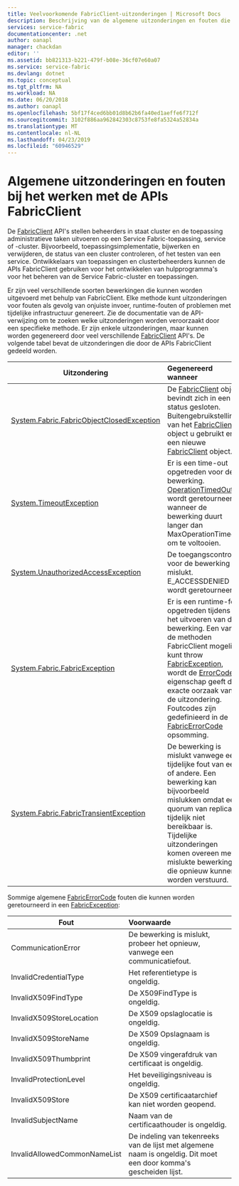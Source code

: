 ```yaml
---
title: Veelvoorkomende FabricClient-uitzonderingen | Microsoft Docs
description: Beschrijving van de algemene uitzonderingen en fouten die door de APIs FabricClient kunnen worden gegenereerd tijdens het uitvoeren van de toepassing en cluster-beheerbewerkingen.
services: service-fabric
documentationcenter: .net
author: oanapl
manager: chackdan
editor: ''
ms.assetid: bb821313-b221-479f-b08e-36cf07e60a07
ms.service: service-fabric
ms.devlang: dotnet
ms.topic: conceptual
ms.tgt_pltfrm: NA
ms.workload: NA
ms.date: 06/20/2018
ms.author: oanapl
ms.openlocfilehash: 5bf17f4ced6bb01d8b62b6fa40ed1aeffe6f712f
ms.sourcegitcommit: 3102f886aa962842303c8753fe8fa5324a52834a
ms.translationtype: MT
ms.contentlocale: nl-NL
ms.lasthandoff: 04/23/2019
ms.locfileid: "60946529"
---
```

# <a name="common-exceptions-and-errors-when-working-with-the-fabricclient-apis"></a>Algemene uitzonderingen en fouten bij het werken met de APIs FabricClient
De [FabricClient](https://docs.microsoft.com/dotnet/api/system.fabric.fabricclient) API's stellen beheerders in staat cluster en de toepassing administratieve taken uitvoeren op een Service Fabric-toepassing, service of -cluster. Bijvoorbeeld, toepassingsimplementatie, bijwerken en verwijderen, de status van een cluster controleren, of het testen van een service. Ontwikkelaars van toepassingen en clusterbeheerders kunnen de APIs FabricClient gebruiken voor het ontwikkelen van hulpprogramma's voor het beheren van de Service Fabric-cluster en toepassingen.

Er zijn veel verschillende soorten bewerkingen die kunnen worden uitgevoerd met behulp van FabricClient.  Elke methode kunt uitzonderingen voor fouten als gevolg van onjuiste invoer, runtime-fouten of problemen met tijdelijke infrastructuur genereert.  Zie de documentatie van de API-verwijzing om te zoeken welke uitzonderingen worden veroorzaakt door een specifieke methode. Er zijn enkele uitzonderingen, maar kunnen worden gegenereerd door veel verschillende [FabricClient](https://docs.microsoft.com/dotnet/api/system.fabric.fabricclient) API's. De volgende tabel bevat de uitzonderingen die door de APIs FabricClient gedeeld worden.

| Uitzondering | Gegenereerd wanneer |
| --- |:--- |
| [System.Fabric.FabricObjectClosedException](https://docs.microsoft.com/dotnet/api/system.fabric.fabricobjectclosedexception) |De [FabricClient](https://docs.microsoft.com/dotnet/api/system.fabric.fabricclient) object bevindt zich in een status gesloten. Buitengebruikstelling van het [FabricClient](https://docs.microsoft.com/dotnet/api/system.fabric.fabricclient) object u gebruikt en een nieuwe [FabricClient](https://docs.microsoft.com/dotnet/api/system.fabric.fabricclient) object. |
| [System.TimeoutException](https://docs.microsoft.com/dotnet/core/api/system.timeoutexception) |Er is een time-out opgetreden voor de bewerking. [OperationTimedOut](https://docs.microsoft.com/dotnet/api/system.fabric.fabricerrorcode) wordt geretourneerd wanneer de bewerking duurt langer dan MaxOperationTimeout om te voltooien. |
| [System.UnauthorizedAccessException](https://docs.microsoft.com/dotnet/core/api/system.unauthorizedaccessexception) |De toegangscontrole voor de bewerking is mislukt. E_ACCESSDENIED wordt geretourneerd. |
| [System.Fabric.FabricException](https://docs.microsoft.com/dotnet/api/system.fabric.fabricexception) |Er is een runtime-fout opgetreden tijdens het uitvoeren van de bewerking. Een van de methoden FabricClient mogelijk kunt throw [FabricException](https://docs.microsoft.com/dotnet/api/system.fabric.fabricexception), wordt de [ErrorCode](https://docs.microsoft.com/dotnet/api/system.fabric.fabricexception.ErrorCode) eigenschap geeft de exacte oorzaak van de uitzondering. Foutcodes zijn gedefinieerd in de [FabricErrorCode](https://docs.microsoft.com/dotnet/api/system.fabric.fabricerrorcode) opsomming. |
| [System.Fabric.FabricTransientException](https://docs.microsoft.com/dotnet/api/system.fabric.fabrictransientexception) |De bewerking is mislukt vanwege een tijdelijke fout van een of andere. Een bewerking kan bijvoorbeeld mislukken omdat een quorum van replica's tijdelijk niet bereikbaar is. Tijdelijke uitzonderingen komen overeen met mislukte bewerkingen die opnieuw kunnen worden verstuurd. |

Sommige algemene [FabricErrorCode](https://docs.microsoft.com/dotnet/api/system.fabric.fabricerrorcode) fouten die kunnen worden geretourneerd in een [FabricException](https://docs.microsoft.com/dotnet/api/system.fabric.fabricexception):

| Fout | Voorwaarde |
| --- |:--- |
| CommunicationError |De bewerking is mislukt, probeer het opnieuw, vanwege een communicatiefout. |
| InvalidCredentialType |Het referentietype is ongeldig. |
| InvalidX509FindType |De X509FindType is ongeldig. |
| InvalidX509StoreLocation |De X509 opslaglocatie is ongeldig. |
| InvalidX509StoreName |De X509 Opslagnaam is ongeldig. |
| InvalidX509Thumbprint |De X509 vingerafdruk van certificaat is ongeldig. |
| InvalidProtectionLevel |Het beveiligingsniveau is ongeldig. |
| InvalidX509Store |De X509 certificaatarchief kan niet worden geopend. |
| InvalidSubjectName |Naam van de certificaathouder is ongeldig. |
| InvalidAllowedCommonNameList |De indeling van tekenreeks van de lijst met algemene naam is ongeldig. Dit moet een door komma's gescheiden lijst. |

